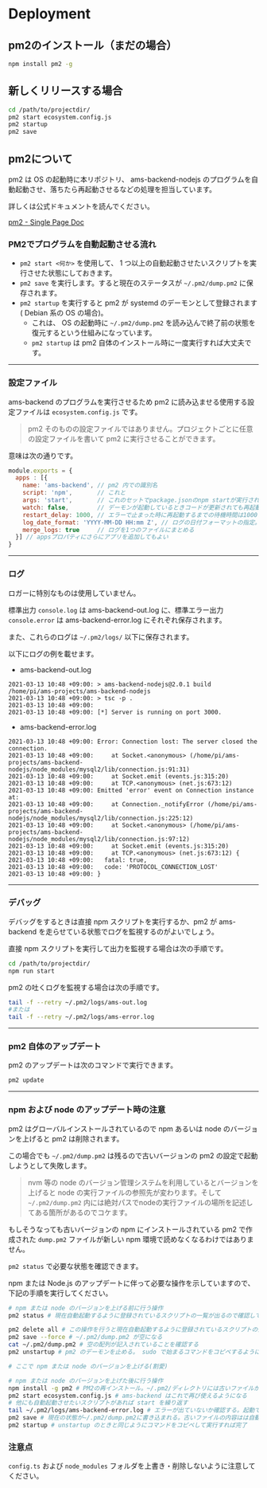 # Deployment

## pm2のインストール（まだの場合）

```bash
npm install pm2 -g
```

## 新しくリリースする場合

```bash
cd /path/to/projectdir/
pm2 start ecosystem.config.js
pm2 startup
pm2 save
```

## pm2について

pm2 は OS の起動時に本リポジトリ、 ams-backend-nodejs のプログラムを自動起動させ、落ちたら再起動させるなどの処理を担当しています。

詳しくは公式ドキュメントを読んでください。

[pm2 - Single Page Doc](https://pm2.keymetrics.io/docs/usage/pm2-doc-single-page/)

### PM2でプログラムを自動起動させる流れ

- `pm2 start <何か>` を使用して、 1 つ以上の自動起動させたいスクリプトを実行させた状態にしておきます。
- `pm2 save` を実行します。すると現在のステータスが `~/.pm2/dump.pm2` に保存されます。
- `pm2 startup` を実行すると pm2 が systemd のデーモンとして登録されます( Debian 系の OS の場合)。
  - これは、 OS の起動時に `~/.pm2/dump.pm2` を読み込んで終了前の状態を復元するという仕組みになっています。
  - `pm2 startup` は pm2 自体のインストール時に一度実行すれば大丈夫です。

---

### 設定ファイル

ams-backend のプログラムを実行させるため pm2 に読み込ませる使用する設定ファイルは `ecosystem.config.js` です。

> pm2 そのものの設定ファイルではありません。プロジェクトごとに任意の設定ファイルを書いて pm2 に実行させることができます。

意味は次の通りです。

```javascript
module.exports = {
  apps : [{
    name: 'ams-backend', // pm2 内での識別名
    script: 'npm',       // これと
    args: 'start',       // これのセットでpackage.jsonのnpm startが実行される
    watch: false,        // デーモンが起動しているときコードが更新されても再起動しない。再起動は手動でやる
    restart_delay: 1000, // エラーで止まった時に再起動するまでの待機時間は1000ミリ秒
    log_date_format: 'YYYY-MM-DD HH:mm Z', // ログの日付フォーマットの指定。下記の例を参照
    merge_logs: true     // ログを1つのファイルにまとめる
  }] // appsプロパティにさらにアプリを追加してもよい
}
```

---

### ログ

ロガーに特別なものは使用していません。

標準出力 `console.log` は ams-backend-out.log に、標準エラー出力 `console.error` は ams-backend-error.log にそれぞれ保存されます。

また、これらのログは `~/.pm2/logs/` 以下に保存されます。

以下にログの例を載せます。

- ams-backend-out.log

```plain
2021-03-13 10:48 +09:00: > ams-backend-nodejs@2.0.1 build /home/pi/ams-projects/ams-backend-nodejs
2021-03-13 10:48 +09:00: > tsc -p .
2021-03-13 10:48 +09:00:
2021-03-13 10:48 +09:00: [*] Server is running on port 3000.
```

- ams-backend-error.log

```plain
2021-03-13 10:48 +09:00: Error: Connection lost: The server closed the connection.
2021-03-13 10:48 +09:00:     at Socket.<anonymous> (/home/pi/ams-projects/ams-backend-nodejs/node_modules/mysql2/lib/connection.js:91:31)
2021-03-13 10:48 +09:00:     at Socket.emit (events.js:315:20)
2021-03-13 10:48 +09:00:     at TCP.<anonymous> (net.js:673:12)
2021-03-13 10:48 +09:00: Emitted 'error' event on Connection instance at:
2021-03-13 10:48 +09:00:     at Connection._notifyError (/home/pi/ams-projects/ams-backend-nodejs/node_modules/mysql2/lib/connection.js:225:12)
2021-03-13 10:48 +09:00:     at Socket.<anonymous> (/home/pi/ams-projects/ams-backend-nodejs/node_modules/mysql2/lib/connection.js:97:12)
2021-03-13 10:48 +09:00:     at Socket.emit (events.js:315:20)
2021-03-13 10:48 +09:00:     at TCP.<anonymous> (net.js:673:12) {
2021-03-13 10:48 +09:00:   fatal: true,
2021-03-13 10:48 +09:00:   code: 'PROTOCOL_CONNECTION_LOST'
2021-03-13 10:48 +09:00: }
```

---

### デバッグ

デバッグをするときは直接 npm スクリプトを実行するか、pm2 が ams-backend を走らせている状態でログを監視するのがよいでしょう。

直接 npm スクリプトを実行して出力を監視する場合は次の手順です。

```bash
cd /path/to/projectdir/
npm run start
```

pm2 の吐くログを監視する場合は次の手順です。

```bash
tail -f --retry ~/.pm2/logs/ams-out.log
#または
tail -f --retry ~/.pm2/logs/ams-error.log
```

---

### pm2 自体のアップデート

pm2 のアップデートは次のコマンドで実行できます。

```bash
pm2 update
```

---

### npm および node のアップデート時の注意

pm2 はグローバルインストールされているので npm あるいは node のバージョンを上げると pm2 は削除されます。

この場合でも `~/.pm2/dump.pm2` は残るので古いバージョンの pm2 の設定で起動しようとして失敗します。

> nvm 等の node のバージョン管理システムを利用しているとバージョンを上げると node の実行ファイルの参照先が変わります。そして `~/.pm2/dump.pm2` 内には絶対パスでnodeの実行ファイルの場所を記述してある箇所があるのでコケます。

もしそうなっても古いバージョンの npm にインストールされている pm2 で作成された `dump.pm2` ファイルが新しい npm 環境で読めなくなるわけではありません。

`pm2 status` で必要な状態を確認できます。

npm または Node.js のアップデートに伴って必要な操作を示していますので、下記の手順を実行してください。

```bash
# npm または node のバージョンを上げる前に行う操作
pm2 status # 現在自動起動するように登録されているスクリプトの一覧が出るので確認してメモしておく

pm2 delete all # この操作を行うと現在自動起動するように登録されているスクリプトの情報が消える
pm2 save --force # ~/.pm2/dump.pm2 が空になる
cat ~/.pm2/dump.pm2 # 空の配列が記入されていることを確認する
pm2 unstartup # pm2 のデーモンを止める。 sudo で始まるコマンドをコピペするように指示されるので指示に従う

# ここで npm または node のバージョンを上げる(割愛)

# npm または node のバージョンを上げた後に行う操作
npm install -g pm2 # PM2の再インストール。~/.pm2/ディレクトリには古いファイルが残っているがそのまま残しておく
pm2 start ecosystem.config.js # ams-backend はこれで再び使えるようになる
# 他にも自動起動させたいスクリプトがあれば start を繰り返す
tail ~/.pm2/logs/ams-backend-error.log # エラーが出ていないか確認する。起動できないなどのエラーは今までの手順を確認する
pm2 save # 現在の状態が~/.pm2/dump.pm2に書き込まれる。古いファイルの内容はは自動的に ~/.pm2/dump.pm2.bak に移動される
pm2 startup # unstartup のときと同じようにコマンドをコピペして実行すれば完了
```

### 注意点

`config.ts` および `node_modules` フォルダを上書き・削除しないように注意してください。
